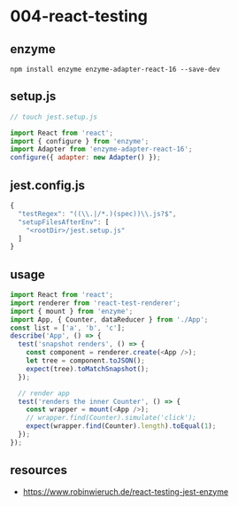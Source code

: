 # 004-react-testing

## enzyme
```shell
npm install enzyme enzyme-adapter-react-16 --save-dev
```

## setup.js
```js
// touch jest.setup.js

import React from 'react';
import { configure } from 'enzyme';
import Adapter from 'enzyme-adapter-react-16';
configure({ adapter: new Adapter() });
```

## jest.config.js
```js
{
  "testRegex": "((\\.|/*.)(spec))\\.js?$",
  "setupFilesAfterEnv": [
    "<rootDir>/jest.setup.js"
  ]
}
```

## usage
```js
import React from 'react';
import renderer from 'react-test-renderer';
import { mount } from 'enzyme';
import App, { Counter, dataReducer } from './App';
const list = ['a', 'b', 'c'];
describe('App', () => {
  test('snapshot renders', () => {
    const component = renderer.create(<App />);
    let tree = component.toJSON();
    expect(tree).toMatchSnapshot();
  });

  // render app
  test('renders the inner Counter', () => {
    const wrapper = mount(<App />);
    // wrapper.find(Counter).simulate('click');
    expect(wrapper.find(Counter).length).toEqual(1);
  });
});
```

## resources
- https://www.robinwieruch.de/react-testing-jest-enzyme
